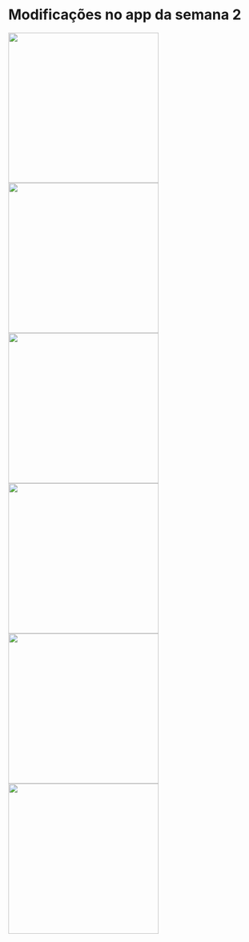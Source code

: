 # Modificações no app da semana 2

<img src="https://i.imgur.com/PCFiYdu.png" width="300">
<img src="https://i.imgur.com/baKU9Zc.png" width="300">
<img src="https://i.imgur.com/pgu5B8v.png" width="300">
<img src="https://i.imgur.com/mqfS7OA.png" width="300">
<img src="https://i.imgur.com/KZBxMe4.png" width="300">
<img src="https://i.imgur.com/Bn4yIwR.png" width="300">
